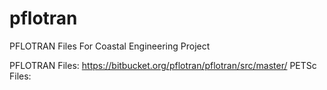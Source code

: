 # pflotran
PFLOTRAN Files For Coastal Engineering Project

PFLOTRAN Files: https://bitbucket.org/pflotran/pflotran/src/master/
PETSc Files:
